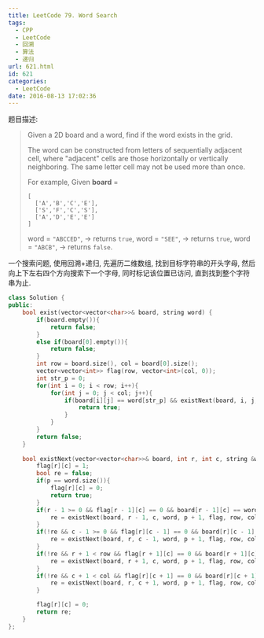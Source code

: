 ```yaml
---
title: LeetCode 79. Word Search
tags:
  - CPP
  - LeetCode
  - 回溯
  - 算法
  - 递归
url: 621.html
id: 621
categories:
  - LeetCode
date: 2016-08-13 17:02:36
---
```

题目描述:

> Given a 2D board and a word, find if the word exists in the grid.
>
> The word can be constructed from letters of sequentially adjacent cell, where "adjacent" cells are those horizontally or vertically neighboring. The same letter cell may not be used more than once.
>
> For example,
> Given **board** =
>
> ```
> [
>   ['A','B','C','E'],
>   ['S','F','C','S'],
>   ['A','D','E','E']
> ]
>
> ```
>
> word = `"ABCCED"`, -> returns `true`,
> word = `"SEE"`, -> returns `true`,
> word = `"ABCB"`, -> returns `false`.

一个搜索问题, 使用回溯+递归, 先遍历二维数组, 找到目标字符串的开头字母, 然后向上下左右四个方向搜索下一个字母, 同时标记该位置已访问, 直到找到整个字符串为止.

```cpp
class Solution {
public:
    bool exist(vector<vector<char>>& board, string word) {
        if(board.empty()){
            return false;
        }
        else if(board[0].empty()){
            return false;
        }
        int row = board.size(), col = board[0].size();
        vector<vector<int>> flag(row, vector<int>(col, 0));
        int str_p = 0;
        for(int i = 0; i < row; i++){
            for(int j = 0; j < col; j++){
                if(board[i][j] == word[str_p] && existNext(board, i, j, word, str_p + 1, flag, row, col)){
                    return true;
                }
            }
        }
        return false;
    }
    
    bool existNext(vector<vector<char>>& board, int r, int c, string &word, int p, vector<vector<int>> &flag, int row, int col){
        flag[r][c] = 1;
        bool re = false;
        if(p == word.size()){
            flag[r][c] = 0;
            return true;
        }
        if(r - 1 >= 0 && flag[r - 1][c] == 0 && board[r - 1][c] == word[p]){
            re = existNext(board, r - 1, c, word, p + 1, flag, row, col);
        }
        if(!re && c - 1 >= 0 && flag[r][c - 1] == 0 && board[r][c - 1] == word[p]){
            re = existNext(board, r, c - 1, word, p + 1, flag, row, col);
        }
        if(!re && r + 1 < row && flag[r + 1][c] == 0 && board[r + 1][c] == word[p]){
            re = existNext(board, r + 1, c, word, p + 1, flag, row, col);
        }
        if(!re && c + 1 < col && flag[r][c + 1] == 0 && board[r][c + 1] == word[p]){
            re = existNext(board, r, c + 1, word, p + 1, flag, row, col);
        }

        flag[r][c] = 0;
        return re;
    }
};
```

